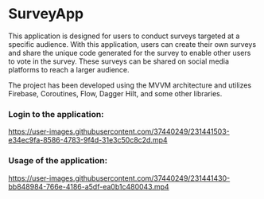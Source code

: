 # SurveyApp

This application is designed for users to conduct surveys targeted at a specific audience. With this application, users can create their own surveys and share the unique code generated for the survey to enable other users to vote in the survey. These surveys can be shared on social media platforms to reach a larger audience.

The project has been developed using the MVVM architecture and utilizes Firebase, Coroutines, Flow, Dagger Hilt, and some other libraries.


### Login to the application:

https://user-images.githubusercontent.com/37440249/231441503-e34ec9fa-8586-4783-9f4d-31e3c50c8c2d.mp4

### Usage of the application:

https://user-images.githubusercontent.com/37440249/231441430-bb848984-766e-4186-a5df-ea0b1c480043.mp4

